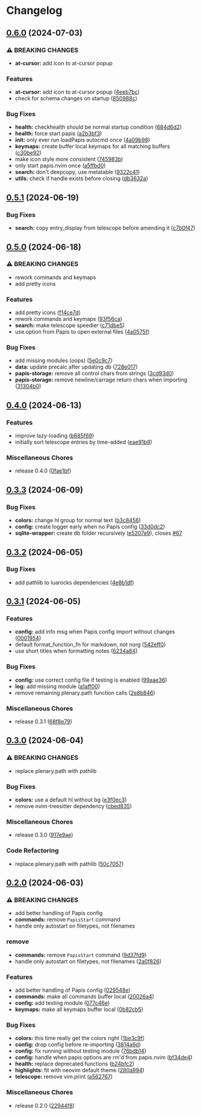 # Changelog

## [0.6.0](https://github.com/jghauser/papis.nvim/compare/v0.5.1...v0.6.0) (2024-07-03)


### ⚠ BREAKING CHANGES

* **at-cursor:** add icon to at-cursor popup

### Features

* **at-cursor:** add icon to at-cursor popup ([4eeb7bc](https://github.com/jghauser/papis.nvim/commit/4eeb7bc4cbc603dd4cf6826297186fccbf763d37))
* check for schema changes on startup ([850988c](https://github.com/jghauser/papis.nvim/commit/850988cba3726147a27d2bc3820b6b0ddb1b9cce))


### Bug Fixes

* **health:** checkhealth should be normal startup condition ([684d6d2](https://github.com/jghauser/papis.nvim/commit/684d6d228bb5107ddb820070eef0f2c2296d9973))
* **health:** force start papis ([a2b3bf3](https://github.com/jghauser/papis.nvim/commit/a2b3bf32827da69a2932add285b174ee03822abf))
* **init:** only ever run loadPapis autocmd once ([4a09b98](https://github.com/jghauser/papis.nvim/commit/4a09b98bd705709917164cbcadada85f901b6768))
* **keymaps:** create buffer local keymaps for all matching buffers ([c30be92](https://github.com/jghauser/papis.nvim/commit/c30be924fb5a17188eec89d4f766349caf514495))
* make icon style more consistent ([745983b](https://github.com/jghauser/papis.nvim/commit/745983b8cd816f41f847a5bfaae826c3bff9af2c))
* only start papis.nvim once ([a5ffbd0](https://github.com/jghauser/papis.nvim/commit/a5ffbd0b9169bc597322fa55fc3b22bb74c73b7e))
* **search:** don't deepcopy, use metatable ([9322c41](https://github.com/jghauser/papis.nvim/commit/9322c41d1901fbd295bc0afa2588abee73b81528))
* **utils:** check if handle exists before closing ([db3632a](https://github.com/jghauser/papis.nvim/commit/db3632a038db9ad2ac4121c31f50d48a742b1dea))

## [0.5.1](https://github.com/jghauser/papis.nvim/compare/v0.5.0...v0.5.1) (2024-06-19)


### Bug Fixes

* **search:** copy entry_display from telescope before amending it ([c7b0f47](https://github.com/jghauser/papis.nvim/commit/c7b0f47445c86dbddfd8b81678be097bee99fbf1))

## [0.5.0](https://github.com/jghauser/papis.nvim/compare/v0.4.0...v0.5.0) (2024-06-18)


### ⚠ BREAKING CHANGES

* rework commands and keymaps
* add pretty icons

### Features

* add pretty icons ([f14ce7d](https://github.com/jghauser/papis.nvim/commit/f14ce7dcca7d05c25c837cb5d93a51bc6c1caacb))
* rework commands and keymaps ([93f56ca](https://github.com/jghauser/papis.nvim/commit/93f56caf854e093aac3d74eed4c51b88f75a432b))
* **search:** make telescope speedier ([c71dbe5](https://github.com/jghauser/papis.nvim/commit/c71dbe54e66595e9c88564ce709ab856ceba6cf6))
* use option from Papis to open external files ([4a0575f](https://github.com/jghauser/papis.nvim/commit/4a0575f3ea4697d4284839ec3a7682ad74164003))


### Bug Fixes

* add missing modules (oops) ([5e0c9c7](https://github.com/jghauser/papis.nvim/commit/5e0c9c7aec4f4f696661a715f898a46a0507a957))
* **data:** update precalc after updating db ([728e017](https://github.com/jghauser/papis.nvim/commit/728e0177759e4f21bdb782bc5342ff1d08d6ba62))
* **papis-storage:** remove all control chars from strings ([3cd93d0](https://github.com/jghauser/papis.nvim/commit/3cd93d02817bcc6b31c9c54d381cd55fe7cf5c74))
* **papis-storage:** remove newline/carrage return chars when importing ([31304b0](https://github.com/jghauser/papis.nvim/commit/31304b0e123cb059bfc803f5b3bc5b9f53142f8b))

## [0.4.0](https://github.com/jghauser/papis.nvim/compare/v0.3.3...v0.4.0) (2024-06-13)


### Features

* improve lazy-loading ([b685f69](https://github.com/jghauser/papis.nvim/commit/b685f696b25bd5c6d13a12d67f8a5ee53d9075e1))
* initially sort telescope entries by time-added ([eae91b8](https://github.com/jghauser/papis.nvim/commit/eae91b8864de336cc0bab044a227fcba6c12acf6))


### Miscellaneous Chores

* release 0.4.0 ([0fae1bf](https://github.com/jghauser/papis.nvim/commit/0fae1bf215193fb202eb3f107ed8aeef98033959))

## [0.3.3](https://github.com/jghauser/papis.nvim/compare/v0.3.2...v0.3.3) (2024-06-09)


### Bug Fixes

* **colors:** change hl group for normal text ([b3c8456](https://github.com/jghauser/papis.nvim/commit/b3c8456f796b1042f980d0a25f8a67978f908312))
* **config:** create logger early when no Papis config ([33d0dc2](https://github.com/jghauser/papis.nvim/commit/33d0dc21e713298cff88702414b29de335cdf253))
* **sqlite-wrapper:** create db folder recursively ([e5207e9](https://github.com/jghauser/papis.nvim/commit/e5207e9f17acf00b3582a603693b1b0218771d02)), closes [#67](https://github.com/jghauser/papis.nvim/issues/67)

## [0.3.2](https://github.com/jghauser/papis.nvim/compare/v0.3.1...v0.3.2) (2024-06-05)


### Bug Fixes

* add pathlib to luarocks dependencies ([4e8b1df](https://github.com/jghauser/papis.nvim/commit/4e8b1dfd3ad803257634f6a54062b4cb82d6963c))

## [0.3.1](https://github.com/jghauser/papis.nvim/compare/v0.3.0...v0.3.1) (2024-06-05)


### Features

* **config:** add info msg when Papis config import without changes ([0001954](https://github.com/jghauser/papis.nvim/commit/00019541930c2fa376daa8f11674fd29646b2b3b))
* default format_function_fn for markdown, not norg ([542eff0](https://github.com/jghauser/papis.nvim/commit/542eff04e021f400157422738138276f739e131e))
* use short titles when formatting notes ([6234a84](https://github.com/jghauser/papis.nvim/commit/6234a8489788d7f9a295c768e677a096380a15cb))


### Bug Fixes

* **config:** use correct config file if testing is enabled ([99aae36](https://github.com/jghauser/papis.nvim/commit/99aae368f277a57aa6a6b9ba28b29b3c0d18f0e6))
* **log:** add missing module ([a1aff00](https://github.com/jghauser/papis.nvim/commit/a1aff006e21fbd02b2e7e139354310383fdf5cd9))
* remove remaining plenary.path function calls ([2e8b846](https://github.com/jghauser/papis.nvim/commit/2e8b846e4ba180d1bc1c9893f931393c8f0ada32))


### Miscellaneous Chores

* release 0.3.1 ([68f8e79](https://github.com/jghauser/papis.nvim/commit/68f8e79c5b3fb3a294570e5e0c1c5f1ff1e18ee9))

## [0.3.0](https://github.com/jghauser/papis.nvim/compare/v0.2.0...v0.3.0) (2024-06-04)


### ⚠ BREAKING CHANGES

* replace plenary.path with pathlib

### Bug Fixes

* **colors:** use a default hl without bg ([e3f0ec3](https://github.com/jghauser/papis.nvim/commit/e3f0ec344b46760fac4e3a3d6e3141106749f76b))
* remove nvim-treesitter dependency ([cbed835](https://github.com/jghauser/papis.nvim/commit/cbed835b771d71a7b70383f3f17515cc8b3a82d1))


### Miscellaneous Chores

* release 0.3.0 ([917e9ae](https://github.com/jghauser/papis.nvim/commit/917e9aee8dd5d990020501ef41caacbaa186d0b8))


### Code Refactoring

* replace plenary.path with pathlib ([50c7057](https://github.com/jghauser/papis.nvim/commit/50c7057ad6365342621ef77cedfbd2135f173896))

## [0.2.0](https://github.com/jghauser/papis.nvim/compare/v0.1.0...v0.2.0) (2024-06-03)


### ⚠ BREAKING CHANGES

* add better handling of Papis config
* **commands:** remove `PapisStart` command
* handle only autostart on filetypes, not filenames

### remove

* **commands:** remove `PapisStart` command ([9d37fd9](https://github.com/jghauser/papis.nvim/commit/9d37fd9001bd56012ee1b7f671b151db0208678f))
* handle only autostart on filetypes, not filenames ([2a0f826](https://github.com/jghauser/papis.nvim/commit/2a0f82658e1144f1025fca74e50e94266d93dd62))


### Features

* add better handling of Papis config ([029548e](https://github.com/jghauser/papis.nvim/commit/029548e3a90da2990aa4e7ab66b902e877795925))
* **commands:** make all commands buffer local ([20026a4](https://github.com/jghauser/papis.nvim/commit/20026a4278ad9f784e5b0754b1ecf6a732af09ee))
* **config:** add testing module ([077c46e](https://github.com/jghauser/papis.nvim/commit/077c46ea1c73c059c6de572f36007a4d1050cb98))
* **keymaps:** make all keymaps buffer local ([0b82cb5](https://github.com/jghauser/papis.nvim/commit/0b82cb57441bef6331b3f44a672864de71348151))


### Bug Fixes

* **colors:** this time really get the colors right ([1be3c9f](https://github.com/jghauser/papis.nvim/commit/1be3c9fa2f9719caf448a59aac2cf7784568057e))
* **config:** drop config before re-importing ([3814a6d](https://github.com/jghauser/papis.nvim/commit/3814a6dbd3cc1d8b08e8248a90c5eb94d2b2eda3))
* **config:** fix running without testing module ([76bdb14](https://github.com/jghauser/papis.nvim/commit/76bdb14212c3b3b20b034b4775fe777569493ad5))
* **config:** handle when papis options are rm'd from papis.nvim ([bf34de4](https://github.com/jghauser/papis.nvim/commit/bf34de442495554efa573166c7f6686b3bf30c1e))
* **health:** replace deprecated functions ([b24bfc2](https://github.com/jghauser/papis.nvim/commit/b24bfc242e538f9f16b02a5f5e004d33d5326f18))
* **highlights:** fit with neovim default theme ([280a994](https://github.com/jghauser/papis.nvim/commit/280a9944960a4dc2ad1818c46822bcd0d03c852c))
* **telescope:** remove vim.print ([a562767](https://github.com/jghauser/papis.nvim/commit/a5627672bc981a99633cf6c3989538f7793e2842))


### Miscellaneous Chores

* release 0.2.0 ([22944f8](https://github.com/jghauser/papis.nvim/commit/22944f8713db2e99071b1c209fdabc6077b19a0d))
